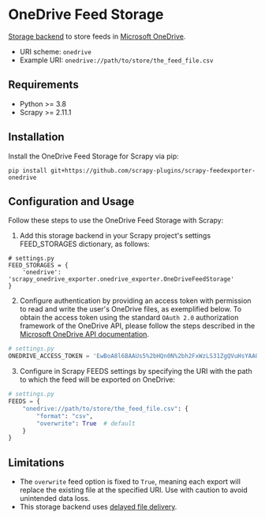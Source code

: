# OneDrive Feed Storage
[Storage backend](https://docs.scrapy.org/en/latest/topics/feed-exports.html#storage-backends) to store feeds in [Microsoft OneDrive](https://www.microsoft.com/en-us/microsoft-365/onedrive/online-cloud-storage). 
- URI scheme: `onedrive`
- Example URI: `onedrive://path/to/store/the_feed_file.csv`

## Requirements
- Python >= 3.8
- Scrapy >= 2.11.1

## Installation
Install the OneDrive Feed Storage for Scrapy via pip:

```
pip install git+https://github.com/scrapy-plugins/scrapy-feedexporter-onedrive
```

## Configuration and Usage
Follow these steps to use the OneDrive Feed Storage with Scrapy:

1. Add this storage backend in your Scrapy project's settings FEED_STORAGES dictionary, as follows:

```
# settings.py
FEED_STORAGES = {
    'onedrive': 'scrapy_onedrive_exporter.onedrive_exporter.OneDriveFeedStorage'
}
```

2. Configure authentication by providing an access token with permission to read and write the user's OneDrive files, as exemplified below. To obtain the access token using the standard `OAuth 2.0` authorization framework of the OneDrive API, please follow the steps described in the [Microsoft OneDrive API documentation](https://learn.microsoft.com/en-us/onedrive/developer/rest-api/getting-started/graph-oauth?view=odsp-graph-online).

```python
# settings.py
ONEDRIVE_ACCESS_TOKEN = 'EwBoA8l6BAAUs5%2bHQn0N%2bh2FxWzLS31ZgQVuHsYAAQe0m4RTofw7c6jCDsPCN5Hq6RYwdPsQxxJZKLJBFXt8SCoSJ3BeN36l/YoTBHaBNjyI8KmYtr1AcYx93wqvojL4g1PNR%2bLRqFSzQe2PyhumzMsGGbFqmZzNtzluaQSm3rdtSorbriPL3AFuWcIpo0AnD7iS666OLolARAnCpqLHY2sNyM6SUIo3DZgLEUrJwS6S05YWAQQvjuNiQsSG49r8jmHJ6O9cDbsXXjpTku3UtSN3558cuOordIj5mQQ4evJ1dDPRI3L18%2bTgilmAqOcz6R%2b%2b5YhUk3cU854L9gZe86WsRjfs9ztTvwc3IpQD4ICoJ94L1kNGZjlKRQBfBsMDZgAACF9C2ej1pyckOALbj9o2vGrEU/7DpKSmjCyf7IaVcbzohSH1exYk4qmovogcIcHx%2bqjklQyosJsHt5k1RzXg69GS/9hde9h%2blBSx3d30ceDO309jrTm2S9lG9Qe5PeYA6G062Ros0ms%2btfxmL3NJTz/eIWWIYICoFjpd85WGTpG1qAWvF6UY%2bJZbME2x8ewM9oVGQfHY4WDWcquMEU/UYpdlxlV3RHcv/tqKoqR1jqJE6A45fo7u%2bPGfBlg7HQktVZ%2bnT6gK054xq6dbEGByRunZdGHZs3ThpC40wCcOHzuK7Z9GVhbnRDIeMGCPofCVkn/z7uuNgowAEAadfOZyuGRLTwNrTiG70mo5kub5o3tX5lLUdrkbgbK6riBK8rsN6tlZUENymMU95A8svBqlsm27fxDk2D/S2ltEmQLBlULKXZPmpcIfHUNAoum%2bhfVPQZoN5nzVa3d/7RYDT0S4%2bd/5jsV5yoem0/Yd8VnclvJs14UC4Eq%2bw7L3r314rAMojg5rgbMhfmei2PharkNctvn%2b5j8Ay35YbFVknhLrj1lY5I1GcCX4J5qADbdn8l%2b1fg3B3H3wVV9yo1EjFaRW4LObrOwTcjQRPkC4FMbDbpSitXeRaSiNrNZuVzSXgUcHIcGTUXsYz89c7n55bHQDKLtWThXT%2bUEgNR/8%2bIqpdBukM1S78h4EOZo8mz5sj%2b7znPRAqyCedrLLL5bleq2viUCx3dFThnQ6ChxV64E508C96VACj4PofHpG2sfB6PJIrP0MfgI%3d'
```

3. Configure in Scrapy FEEDS settings by specifying the URI with the path to which the feed will be exported on OneDrive:

```python
# settings.py
FEEDS = {
    "onedrive://path/to/store/the_feed_file.csv": {
        "format": "csv",
        "overwrite": True  # default
    }
}
```

## Limitations
- The `overwrite` feed option is fixed to `True`, meaning each export will replace the existing file at the specified URI. Use with caution to avoid unintended data loss.
- This storage backend uses [delayed file delivery](https://docs.scrapy.org/en/latest/topics/feed-exports.html#delayed-file-delivery).









